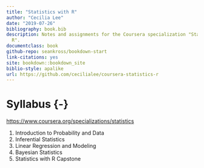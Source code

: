 ```yaml
--- 
title: "Statistics with R"
author: "Cecilia Lee"
date: "2019-07-26"
bibliography: book.bib
description: Notes and assignments for the Coursera specialization "Statistics with
  R".
documentclass: book
github-repo: seankross/bookdown-start
link-citations: yes
site: bookdown::bookdown_site
biblio-style: apalike
url: https://github.com/cecilialee/coursera-statistics-r
---
```


# Syllabus {-}

https://www.coursera.org/specializations/statistics

1. Introduction to Probability and Data
2. Inferential Statistics
3. Linear Regression and Modeling
4. Bayesian Statistics
5. Statistics with R Capstone
